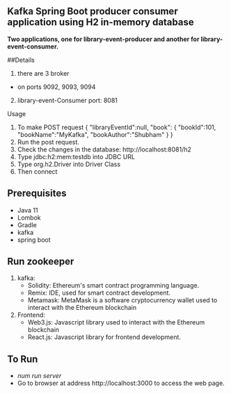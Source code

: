 ## Kafka Spring Boot producer consumer application using H2 in-memory database
**Two applications, one for library-event-producer and another for library-event-consumer.**

##Details
1. there are 3 broker 
  * on ports 9092, 9093, 9094
2. library-event-Consumer port: 8081


Usage
1. To make POST request
                {
                    "libraryEventId":null,
                    "book":
                    {
                        "bookId":101,
                        "bookName":"MyKafka",
                        "bookAuthor":"Shubham"
                    }
                }
2. Run the post request. 
3. Check the changes in the database: http://localhost:8081/h2
4. Type jdbc:h2:mem:testdb  into JDBC URL
5. Type org.h2.Driver into Driver Class
6. Then connect

## Prerequisites
* Java 11
* Lombok
* Gradle
* kafka
* spring boot

## Run zookeeper
1. kafka: 
   * Solidity: Ethereum's smart contract programming language.
   * Remix: IDE, used for smart contract development.
   * Metamask: MetaMask is a software cryptocurrency wallet used to interact with the Ethereum blockchain
1. Frontend: 
   * Web3.js: Javascript library used to interact with the Ethereum blockchain
   * React.js: Javascript library for frontend development.
## To Run
* *num run server*
* Go to browser at address http://localhost:3000 to access the web page.
